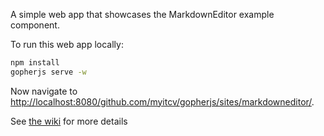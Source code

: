 A simple web app that showcases the MarkdownEditor example component.

To run this web app locally:

```bash
npm install
gopherjs serve -w
```

Now navigate to [http://localhost:8080/github.com/myitcv/gopherjs/sites/markdowneditor/](http://localhost:8080/github.com/myitcv/gopherjs/sites/markdowneditor/).

See [the wiki](https://github.com/myitcv/gopherjs/wiki) for more details

